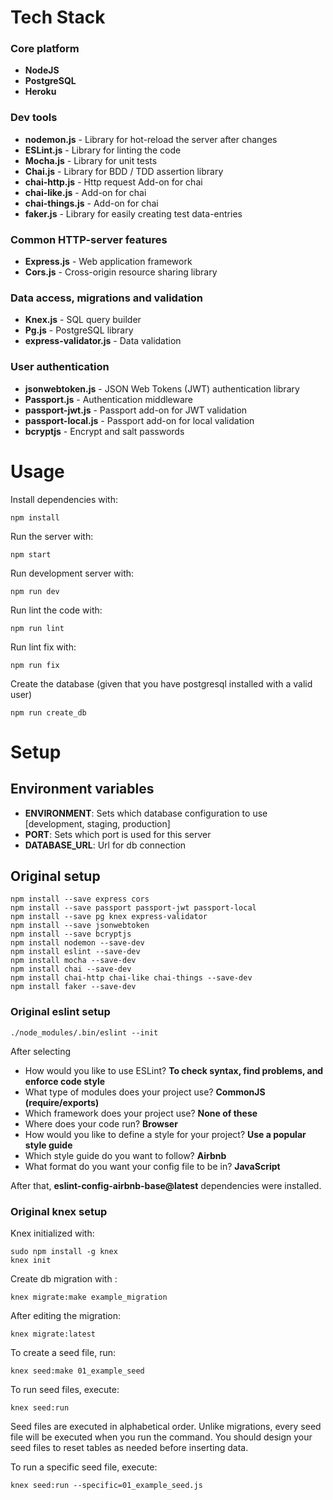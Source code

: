 # Tech Stack

### Core platform
- **NodeJS**
- **PostgreSQL**
- **Heroku**

### Dev tools
- **nodemon.js**            - Library for hot-reload the server after changes
- **ESLint.js**             - Library for linting the code
- **Mocha.js**              - Library for unit tests
- **Chai.js**               - Library for BDD / TDD assertion library
- **chai-http.js**          - Http request Add-on for chai
- **chai-like.js**          - Add-on for chai
- **chai-things.js**        - Add-on for chai
- **faker.js**              - Library for easily creating test data-entries

### Common HTTP-server features
- **Express.js**            - Web application framework
- **Cors.js**               - Cross-origin resource sharing library

### Data access, migrations and validation
- **Knex.js**               - SQL query builder
- **Pg.js**                 - PostgreSQL library
- **express-validator.js**  - Data validation

### User authentication
- **jsonwebtoken.js**       - JSON Web Tokens (JWT) authentication library
- **Passport.js**           - Authentication middleware
- **passport-jwt.js**       - Passport add-on for JWT validation 
- **passport-local.js**     - Passport add-on for local validation
- **bcryptjs**              - Encrypt and salt passwords

# Usage

Install dependencies with:
```
npm install
```
Run the server with:
```
npm start
```
Run development server with:
```
npm run dev
```
Run lint the code with:
```
npm run lint
```
Run lint fix with:
```
npm run fix
```
Create the database (given that you have postgresql installed with a valid user)
```
npm run create_db
```

# Setup

## Environment variables
- **ENVIRONMENT**: Sets which database configuration to use [development, staging, production]
- **PORT**: Sets which port is used for this server
- **DATABASE_URL**: Url for db connection 

## Original setup
```
npm install --save express cors 
npm install --save passport passport-jwt passport-local
npm install --save pg knex express-validator
npm install --save jsonwebtoken
npm install --save bcryptjs
npm install nodemon --save-dev
npm install eslint --save-dev
npm install mocha --save-dev
npm install chai --save-dev
npm install chai-http chai-like chai-things --save-dev
npm install faker --save-dev
```

### Original eslint setup
```
./node_modules/.bin/eslint --init
```
After selecting
- How would you like to use ESLint? **To check syntax, find problems, and enforce code style**
- What type of modules does your project use? **CommonJS (require/exports)**
- Which framework does your project use? **None of these**
- Where does your code run? **Browser**
- How would you like to define a style for your project? **Use a popular style guide**
- Which style guide do you want to follow? **Airbnb**
- What format do you want your config file to be in? **JavaScript**

After that, **eslint-config-airbnb-base@latest** dependencies were installed.

### Original knex setup
Knex initialized with:
```
sudo npm install -g knex
knex init
```
Create db migration with :
```
knex migrate:make example_migration
```
After editing the migration:
```
knex migrate:latest
```
To create a seed file, run:
```
knex seed:make 01_example_seed
```
To run seed files, execute:
```
knex seed:run
```
Seed files are executed in alphabetical order. Unlike migrations, every seed file will be executed when you run the command. You should design your seed files to reset tables as needed before inserting data.

To run a specific seed file, execute:
```
knex seed:run --specific=01_example_seed.js
```